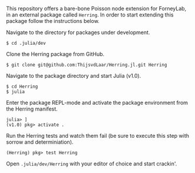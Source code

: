 This repository offers a bare-bone Poisson node extension for ForneyLab, in an external package called `Herring`. In order to start extending this package follow the instructions below.

Navigate to the directory for packages under development.
```
$ cd .julia/dev
```
Clone the Herring package from GitHub.
```
$ git clone git@github.com:ThijsvdLaar/Herring.jl.git Herring
```
Navigate to the package directory and start Julia (v1.0).
```
$ cd Herring
$ julia
```
Enter the package REPL-mode and activate the package environment from the Herring manifest.
```
julia> ]
(v1.0) pkg> activate .
```
Run the Herring tests and watch them fail (be sure to execute this step with sorrow and determiniation).
```
(Herring) pkg> test Herring
```
Open `.julia/dev/Herring` with your editor of choice and start crackin'.
